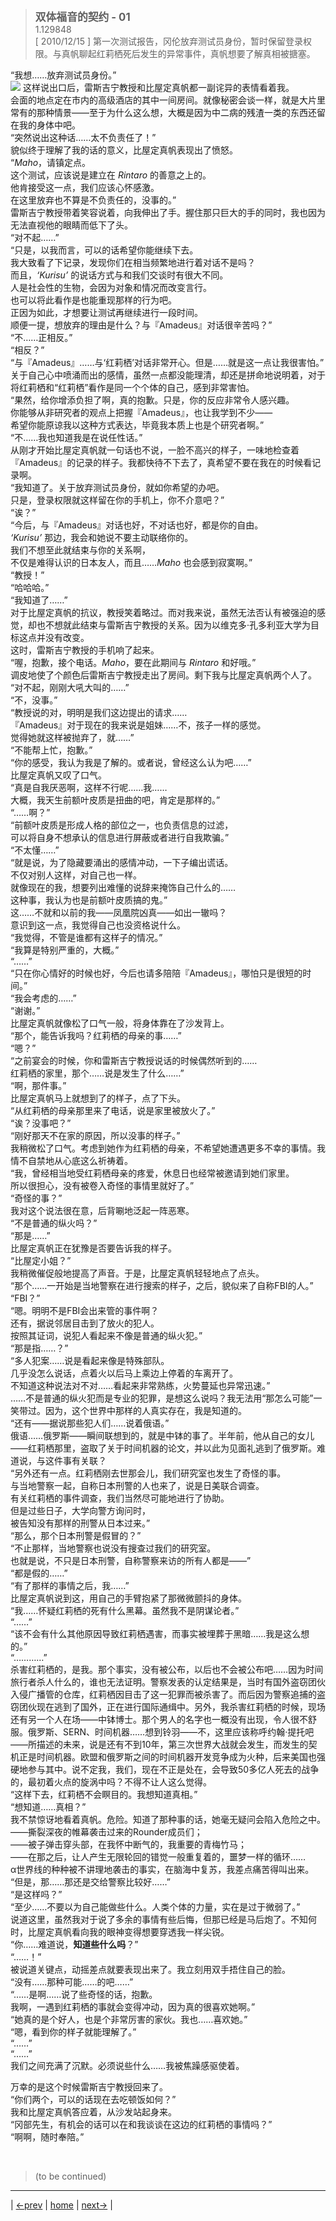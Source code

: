 > <big> **双体福音的契约 - 01** </big>  
> 1.129848  
> [ 2010/12/15 ] 第一次测试报告，冈伦放弃测试员身份，暂时保留登录权限。与真帆聊起红莉栖死后发生的异常事件，真帆想要了解真相被搪塞。  


“我想……放弃测试员身份。”  
![](../pics/0019-1.png)
这样说出口后，雷斯吉宁教授和比屋定真帆都一副诧异的表情看着我。  
会面的地点定在市内的高级酒店的其中一间房间。就像秘密会谈一样，就是大片里常有的那种情景——至于为什么这么想，大概是因为中二病的残渣一类的东西还留在我的身体中吧。  
“突然说出这种话……太不负责任了！”  
貌似终于理解了我的话的意义，比屋定真帆表现出了愤怒。  
“*Maho*，请镇定点。  
 这个测试，应该说是建立在 *Rintaro* 的善意之上的。  
 他肯接受这一点，我们应该心怀感激。  
 在这里放弃也不算是不负责任的，没事的。”  
雷斯吉宁教授带着笑容说着，向我伸出了手。握住那只巨大的手的同时，我也因为无法直视他的眼睛而低下了头。  
“对不起……”  
“只是，以我而言，可以的话希望你能继续下去。  
 我大致看了下记录，发现你们在相当频繁地进行着对话不是吗？  
 而且，*‘Kurisu’* 的说话方式与和我们交谈时有很大不同。  
 人是社会性的生物，会因为对象和情况而改变言行。  
 也可以将此看作是也能重现那样的行为吧。  
 正因为如此，才想要让测试再继续进行一段时间。  
 顺便一提，想放弃的理由是什么？与『Amadeus』对话很辛苦吗？”  
“不……正相反。”  
“相反？”  
“与『Amadeus』……与‘红莉栖’对话非常开心。但是……就是这一点让我很害怕。”  
关于自己心中喷涌而出的感情，虽然一点都没能理清，却还是拼命地说明着，对于将红莉栖和“红莉栖”看作是同一个个体的自己，感到非常害怕。  
“果然，给你增添负担了啊，真的抱歉。只是，你的反应非常令人感兴趣。  
 你能够从非研究者的观点上把握『Amadeus』，也让我学到不少——  
 希望你能原谅我以这种方式表达，毕竟我本质上也是个研究者啊。”  
“不……我也知道我是在说任性话。”  
从刚才开始比屋定真帆就一句话也不说，一脸不高兴的样子，一味地检查着『Amadeus』的记录的样子。我都快待不下去了，真希望不要在我在的时候看记录啊。  
“我知道了。关于放弃测试员身份，就如你希望的办吧。  
 只是，登录权限就这样留在你的手机上，你不介意吧？”  
“诶？”  
“今后，与『Amadeus』对话也好，不对话也好，都是你的自由。  
 *‘Kurisu’* 那边，我会和她说不要主动联络你的。  
 我们不想至此就结束与你的关系啊，  
 不仅是难得认识的日本友人，而且……*Maho* 也会感到寂寞啊。”  
“教授！”  
“哈哈哈。”  
“我知道了……”  
对于比屋定真帆的抗议，教授笑着略过。而对我来说，虽然无法否认有被强迫的感觉，却也不想就此结束与雷斯吉宁教授的关系。因为以维克多·孔多利亚大学为目标这点并没有改变。  
这时，雷斯吉宁教授的手机响了起来。  
“喔，抱歉，接个电话。*Maho*，要在此期间与 *Rintaro* 和好哦。”  
调皮地使了个颜色后雷斯吉宁教授走出了房间。剩下我与比屋定真帆两个人了。  
“对不起，刚刚大吼大叫的……”  
“不，没事。”  
“教授说的对，明明是我们这边提出的请求……  
 『Amadeus』对于现在的我来说是姐妹……不，孩子一样的感觉。  
 觉得她就这样被抛弃了，就……”  
“不能帮上忙，抱歉。”  
“你的感受，我认为我是了解的。或者说，曾经这么认为吧……”  
比屋定真帆又叹了口气。  
“真是自我厌恶啊，这样不行呢……我……  
 大概，我天生前额叶皮质是扭曲的吧，肯定是那样的。”  
“……啊？”  
“前额叶皮质是形成人格的部位之一，也负责信息的过滤，  
 可以将自身不想承认的信息进行屏蔽或者进行自我欺骗。”  
“不太懂……”  
“就是说，为了隐藏要涌出的感情冲动，一下子编出谎话。  
 不仅对别人这样，对自己也一样。  
 就像现在的我，想要列出难懂的说辞来掩饰自己什么的……  
 这种事，我认为也是前额叶皮质搞的鬼。”  
这……不就和以前的我——凤凰院凶真——如出一辙吗？  
意识到这一点，我觉得自己也没资格说什么。  
“我觉得，不管是谁都有这样子的情况。”  
“我算是特别严重的，大概。”  
“……”  
“只在你心情好的时候也好，今后也请多陪陪『Amadeus』，哪怕只是很短的时间。”  
“我会考虑的……”  
“谢谢。”  
比屋定真帆就像松了口气一般，将身体靠在了沙发背上。  
“那个，能告诉我吗？红莉栖的母亲的事……”  
“嗯？”  
“之前宴会的时候，你和雷斯吉宁教授说话的时候偶然听到的……  
 红莉栖的家里，那个……说是发生了什么……”  
“啊，那件事。”  
比屋定真帆马上就想到了的样子，点了下头。  
“从红莉栖的母亲那里来了电话，说是家里被放火了。”  
“诶？没事吧？”  
“刚好那天不在家的原因，所以没事的样子。”  
我稍微松了口气。考虑到她作为红莉栖的母亲，不希望她遭遇更多不幸的事情。我情不自禁地从心底这么祈祷着。  
“我，曾经相当地受红莉栖母亲的疼爱，休息日也经常被邀请到她们家里。  
 所以很担心，没有被卷入奇怪的事情里就好了。”  
“奇怪的事？”  
我对这个说法很在意，后背唰地泛起一阵恶寒。  
“不是普通的纵火吗？”  
“那是……”  
比屋定真帆正在犹豫是否要告诉我的样子。  
“比屋定小姐？”  
我稍微催促般地提高了声音。于是，比屋定真帆轻轻地点了点头。  
“那个……一开始是当地警察在进行搜索的样子，之后，貌似来了自称FBI的人。”  
“FBI？”  
“嗯。明明不是FBI会出来管的事件啊？  
 还有，据说邻居目击到了放火的犯人。  
 按照其证词，说犯人看起来不像是普通的纵火犯。”  
“那是指……？”  
“多人犯案……说是看起来像是特殊部队。  
 几乎没怎么说话，点着火以后马上乘边上停着的车离开了。  
 不知道这种说法对不对……看起来非常熟练，火势蔓延也异常迅速。”  
……不是普通的纵火犯而是专业的犯罪，是想这么说吗？我无法用“那怎么可能”一笑带过。因为，这个世界中那样的人真实存在，我是知道的。  
“还有——据说那些犯人们……说着俄语。”  
俄语……俄罗斯——瞬间联想到的，就是中钵的事了。半年前，他从自己的女儿——红莉栖那里，盗取了关于时间机器的论文，并以此为见面礼逃到了俄罗斯。难道说，与这件事有关联？  
“另外还有一点。红莉栖刚去世那会儿，我们研究室也发生了奇怪的事。  
 与当地警察一起，自称日本刑警的人也来了，说是日美联合调查。  
 有关红莉栖的事件调查，我们当然尽可能地进行了协助。  
 但是过些日子，大学向警方询问时，  
 被告知没有那样的刑警从日本过来。”  
“那么，那个日本刑警是假冒的？”  
“不止那样，当地警察也说没有搜查过我们的研究室。  
 也就是说，不只是日本刑警，自称警察来访的所有人都是——”  
“都是假的……”  
“有了那样的事情之后，我……”  
比屋定真帆说到这，用自己的手臂抱紧了那微微颤抖的身体。  
“我……怀疑红莉栖的死有什么黑幕。虽然我不是阴谋论者。”  
“……”  
“该不会有什么其他原因导致红莉栖遇害，而事实被埋葬于黑暗……我是这么想的。”  
“…………”  
杀害红莉栖的，是我。那个事实，没有被公布，以后也不会被公布吧……因为时间旅行者杀人什么的，谁也无法证明。警察发表的认定结果是，当时有国外盗窃团伙入侵广播管的仓库，红莉栖因目击了这一犯罪而被杀害了。而后因为警察追捕的盗窃团伙现在逃到了国外，正在进行国际通缉中。另外，我杀害红莉栖的时候，现场还有另一个人在场——中钵博士。那个男人的名字也一概没有出现，令人很不舒服。俄罗斯、SERN、时间机器……想到铃羽——不，这里应该称呼约翰·提托吧——所描述的未来，说是还有不到10年，第三次世界大战就会发生，而发生的契机正是时间机器。欧盟和俄罗斯之间的时间机器开发竞争成为火种，后来美国也强硬地参与其中。说不定我，我们，现在不正是处在，会导致50多亿人死去的战争的，最初着火点的旋涡中吗？不得不让人这么觉得。  
“这样下去，红莉栖不会瞑目的。我想知道真相。”  
“想知道……真相？”  
我不禁惊讶地看着真帆。危险。知道了那种事的话，她毫无疑问会陷入危险之中。  
——撕裂深夜的帷幕袭击过来的Rounder成员们；  
——被子弹击穿头部，在我怀中断气的，我重要的青梅竹马；  
——在那之后，让人产生无限轮回的错觉一般重复着的，噩梦一样的循环……  
α世界线的种种被不讲理地袭击的事实，在脑海中复苏，我差点痛苦得叫出来。  
“但是，那……那还是交给警察比较好……”  
“是这样吗？”  
“至少……不要以为自己能做些什么。人类个体的力量，实在是过于微弱了。”  
说道这里，虽然我对于说了多余的事情有些后悔，但那已经是马后炮了。不知何时，比屋定真帆看向我的眼神变得想要穿透我一样尖锐。  
“你……难道说，**知道些什么吗**？”  
“……！”  
被说道关键点，动摇差点就要表现出来了。我立刻用双手捂住自己的脸。  
“没有……那种可能……的吧……”  
“……是啊……说了些奇怪的话，抱歉。  
 我啊，一遇到红莉栖的事就会变得冲动，因为真的很喜欢她啊。”  
“她真的是个好人，也是个非常厉害的家伙。我也……喜欢她。”  
“嗯，看到你的样子就能理解了。”  
“……”  
“……”  
我们之间充满了沉默。必须说些什么……我被焦躁感驱使着。  

万幸的是这个时候雷斯吉宁教授回来了。  
“你们两个，可以的话现在去吃顿饭如何？”  
我和比屋定真帆答应着，从沙发站起身来。  
“冈部先生，有机会的话可以在和我谈谈在这边的红莉栖的事情吗？”  
“啊啊，随时奉陪。”  



<br/>

> (to be continued)
---

| [←prev](./0018) | [home](../../) | [next→](./0020) |
